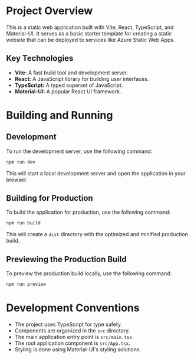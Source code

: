 # Project Overview

This is a static web application built with Vite, React, TypeScript, and Material-UI. It serves as a basic starter template for creating a static website that can be deployed to services like Azure Static Web Apps.

## Key Technologies

*   **Vite:** A fast build tool and development server.
*   **React:** A JavaScript library for building user interfaces.
*   **TypeScript:** A typed superset of JavaScript.
*   **Material-UI:** A popular React UI framework.

# Building and Running

## Development

To run the development server, use the following command:

```bash
npm run dev
```

This will start a local development server and open the application in your browser.

## Building for Production

To build the application for production, use the following command:

```bash
npm run build
```

This will create a `dist` directory with the optimized and minified production build.

## Previewing the Production Build

To preview the production build locally, use the following command:

```bash
npm run preview
```

# Development Conventions

*   The project uses TypeScript for type safety.
*   Components are organized in the `src` directory.
*   The main application entry point is `src/main.tsx`.
*   The root application component is `src/App.tsx`.
*   Styling is done using Material-UI's styling solutions.
